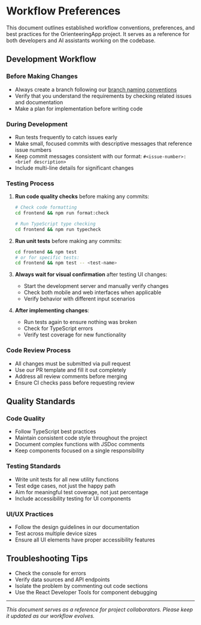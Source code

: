 # Workflow Preferences

This document outlines established workflow conventions, preferences, and best practices for the OrienteeringApp project. It serves as a reference for both developers and AI assistants working on the codebase.

## Development Workflow

### Before Making Changes

- Always create a branch following our [branch naming conventions](../docs/branch-release-strategy.md)
- Verify that you understand the requirements by checking related issues and documentation
- Make a plan for implementation before writing code

### During Development

- Run tests frequently to catch issues early
- Make small, focused commits with descriptive messages that reference issue numbers
- Keep commit messages consistent with our format: `#<issue-number>: <brief description>`
- Include multi-line details for significant changes

### Testing Process

1. **Run code quality checks** before making any commits:
   ```bash
   # Check code formatting
   cd frontend && npm run format:check
   
   # Run TypeScript type checking
   cd frontend && npm run typecheck
   ```

2. **Run unit tests** before making any commits:
   ```bash
   cd frontend && npm test
   # or for specific tests:
   cd frontend && npm test -- <test-name>
   ```

3. **Always wait for visual confirmation** after testing UI changes:
   - Start the development server and manually verify changes
   - Check both mobile and web interfaces when applicable
   - Verify behavior with different input scenarios

4. **After implementing changes**:
   - Run tests again to ensure nothing was broken
   - Check for TypeScript errors
   - Verify test coverage for new functionality

### Code Review Process

- All changes must be submitted via pull request
- Use our PR template and fill it out completely
- Address all review comments before merging
- Ensure CI checks pass before requesting review

## Quality Standards

### Code Quality

- Follow TypeScript best practices
- Maintain consistent code style throughout the project
- Document complex functions with JSDoc comments
- Keep components focused on a single responsibility

### Testing Standards

- Write unit tests for all new utility functions
- Test edge cases, not just the happy path
- Aim for meaningful test coverage, not just percentage
- Include accessibility testing for UI components

### UI/UX Practices

- Follow the design guidelines in our documentation
- Test across multiple device sizes
- Ensure all UI elements have proper accessibility features

## Troubleshooting Tips

- Check the console for errors
- Verify data sources and API endpoints
- Isolate the problem by commenting out code sections
- Use the React Developer Tools for component debugging

---

*This document serves as a reference for project collaborators. Please keep it updated as our workflow evolves.*